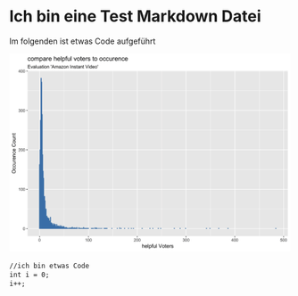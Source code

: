 Ich bin eine Test Markdown Datei
=

Im folgenden ist etwas Code aufgeführt

![](/Bilder/a_comparehelpfulVotersToOccurence_AmazonInstantVideo.gif "Optionaler Titel")

    //ich bin etwas Code
    int i = 0;
    i++;
